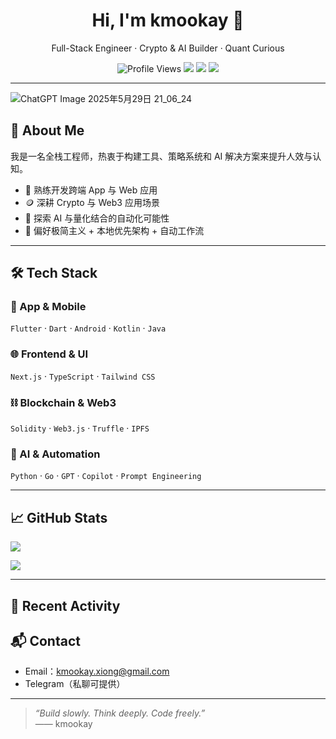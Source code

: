 <h1 align="center">Hi, I'm kmookay 👋</h1>

<p align="center">
  Full-Stack Engineer · Crypto & AI Builder · Quant Curious
</p>

<p align="center">
  <img src="https://komarev.com/ghpvc/?username=kmookay&label=Profile%20views&color=0e75b6&style=flat" alt="Profile Views" />
  <img src="https://img.shields.io/badge/🧠-Full%20Stack%20Engineer-brightgreen" />
  <img src="https://img.shields.io/badge/🪙-Crypto%20%26%20Web3-orange" />
  <img src="https://img.shields.io/badge/🤖-AI%20%2B%20Quant%20Trading-blueviolet" />
</p>

---

![ChatGPT Image 2025年5月29日 21_06_24](https://github.com/user-attachments/assets/5ea3a5cb-6b66-4030-9409-5e941073839d)

## 🧠 About Me

我是一名全栈工程师，热衷于构建工具、策略系统和 AI 解决方案来提升人效与认知。

- 🔧 熟练开发跨端 App 与 Web 应用
- 🪙 深耕 Crypto 与 Web3 应用场景
- 🤖 探索 AI 与量化结合的自动化可能性
- 🧩 偏好极简主义 + 本地优先架构 + 自动工作流

---

## 🛠️ Tech Stack

### 📱 App & Mobile
`Flutter` · `Dart` · `Android` · `Kotlin` · `Java`

### 🌐 Frontend & UI
`Next.js` · `TypeScript` · `Tailwind CSS`

### ⛓ Blockchain & Web3
`Solidity` · `Web3.js` · `Truffle` · `IPFS`

### 🧠 AI & Automation
`Python` · `Go` · `GPT` · `Copilot` · `Prompt Engineering`

---

## 📈 GitHub Stats

<p>
  <img src="https://github-readme-stats.vercel.app/api?username=kmookay&show_icons=true&count_private=true&theme=radical" />
</p>
<p>
  <img src="https://github-readme-stats.vercel.app/api/top-langs/?username=kmookay&layout=compact&hide=css,html&theme=radical" />
</p>

---

## 📌 Recent Activity

<!--START_SECTION:activity-->
<!--END_SECTION:activity-->

## 📬 Contact

- Email：kmookay.xiong@gmail.com
- Telegram（私聊可提供）

---

> _“Build slowly. Think deeply. Code freely.”_  
> —— kmookay
